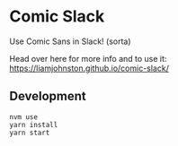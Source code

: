# Comic Slack

Use Comic Sans in Slack! (sorta)

Head over here for more info and to use it:
https://liamjohnston.github.io/comic-slack/


## Development
```
nvm use
yarn install
yarn start
```
